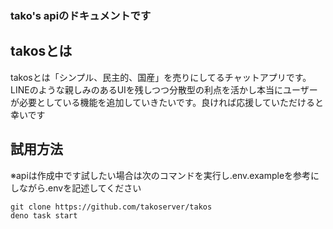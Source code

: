 ### tako's apiのドキュメントです

## takosとは

takosとは「シンプル、民主的、国産」を売りにしてるチャットアプリです。LINEのような親しみのあるUIを残しつつ分散型の利点を活かし本当にユーザーが必要としている機能を追加していきたいです。良ければ応援していただけると幸いです

## 試用方法

※apiは作成中です試したい場合は次のコマンドを実行し.env.exampleを参考にしながら.envを記述してください

```
git clone https://github.com/takoserver/takos
deno task start
```
